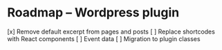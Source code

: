 # Roadmap – Wordpress plugin

[x] Remove default excerpt from pages and posts
[ ] Replace shortcodes with React components
[ ] Event data
[ ] Migration to plugin classes
